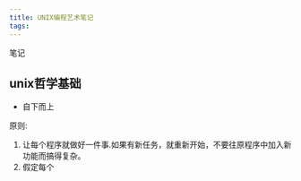 ```yaml
---
title: UNIX编程艺术笔记
tags:
---
```

笔记
<!--more-->

## unix哲学基础
* 自下而上

原则:
1. 让每个程序就做好一件事.如果有新任务，就重新开始，不要往原程序中加入新功能而搞得复杂。
2. 假定每个
